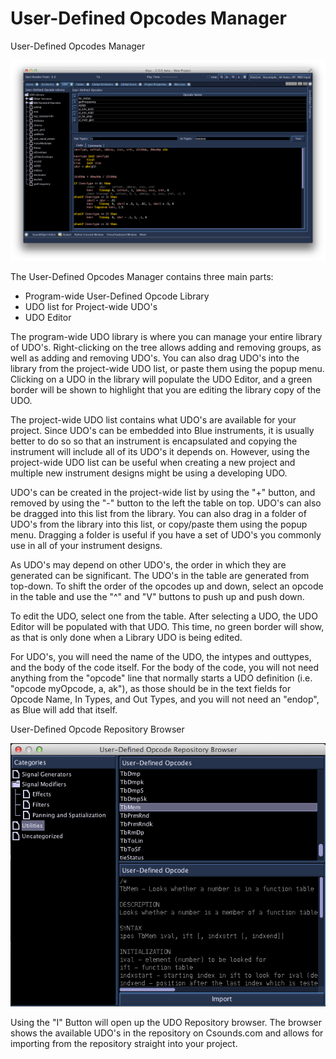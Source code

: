 # User-Defined Opcodes Manager

User-Defined Opcodes Manager

![ User-Defined Opcodes Manager ](../../../images/udoWindow.png)

The User-Defined Opcodes Manager contains three main parts:

  - Program-wide User-Defined Opcode Library
  - UDO list for Project-wide UDO's
  - UDO Editor

The program-wide UDO library is where you can manage your entire library
of UDO's. Right-clicking on the tree allows adding and removing groups,
as well as adding and removing UDO's. You can also drag UDO's into the
library from the project-wide UDO list, or paste them using the popup
menu. Clicking on a UDO in the library will populate the UDO Editor, and
a green border will be shown to highlight that you are editing the
library copy of the UDO.

The project-wide UDO list contains what UDO's are available for your
project. Since UDO's can be embedded into Blue instruments, it is
usually better to do so so that an instrument is encapsulated and
copying the instrument will include all of its UDO's it depends on.
However, using the project-wide UDO list can be useful when creating a
new project and multiple new instrument designs might be using a
developing UDO.

UDO's can be created in the project-wide list by using the "+" button,
and removed by using the "-" button to the left the table on top. UDO's
can also be dragged into this list from the library. You can also drag
in a folder of UDO's from the library into this list, or copy/paste them
using the popup menu. Dragging a folder is useful if you have a set of
UDO's you commonly use in all of your instrument designs.

As UDO's may depend on other UDO's, the order in which they are
generated can be significant. The UDO's in the table are generated from
top-down. To shift the order of the opcodes up and down, select an
opcode in the table and use the "^" and "V" buttons to push up and push
down.

To edit the UDO, select one from the table. After selecting a UDO, the
UDO Editor will be populated with that UDO. This time, no green border
will show, as that is only done when a Library UDO is being edited.

For UDO's, you will need the name of the UDO, the intypes and outtypes,
and the body of the code itself. For the body of the code, you will not
need anything from the "opcode" line that normally starts a UDO
definition (i.e. "opcode myOpcode, a, ak"), as those should be in the
text fields for Opcode Name, In Types, and Out Types, and you will not
need an "endop", as Blue will add that itself.

User-Defined Opcode Repository Browser

![ User-Defined Opcode Repository Browser ](../../../images/udoDB.png)

Using the "I" Button will open up the UDO Repository browser. The
browser shows the available UDO's in the repository on Csounds.com and
allows for importing from the repository straight into your project.
